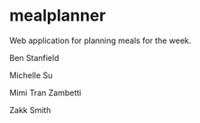 # mealplanner
Web application for planning meals for the week.

Ben Stanfield

Michelle Su

Mimi Tran Zambetti

Zakk Smith
